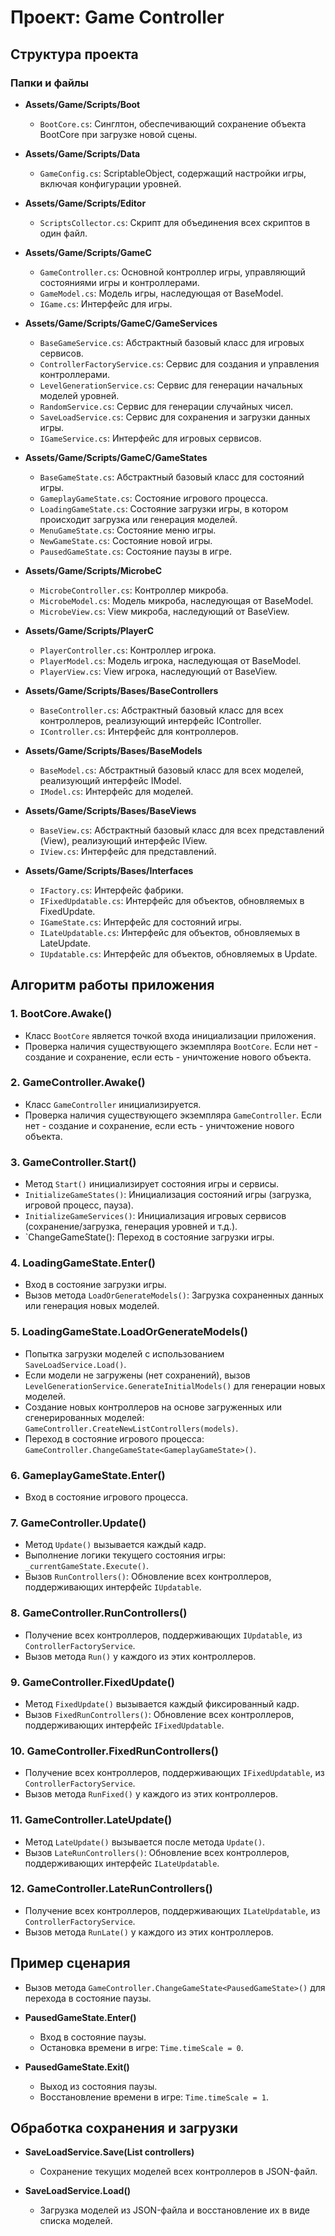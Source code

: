 ﻿# Проект: Game Controller

## Структура проекта

### Папки и файлы

- **Assets/Game/Scripts/Boot**
  - `BootCore.cs`: Синглтон, обеспечивающий сохранение объекта BootCore при загрузке новой сцены.

- **Assets/Game/Scripts/Data**
  - `GameConfig.cs`: ScriptableObject, содержащий настройки игры, включая конфигурации уровней.

- **Assets/Game/Scripts/Editor**
  - `ScriptsCollector.cs`: Скрипт для объединения всех скриптов в один файл.

- **Assets/Game/Scripts/GameC**
  - `GameController.cs`: Основной контроллер игры, управляющий состояниями игры и контроллерами.
  - `GameModel.cs`: Модель игры, наследующая от BaseModel.
  - `IGame.cs`: Интерфейс для игры.

- **Assets/Game/Scripts/GameC/GameServices**
  - `BaseGameService.cs`: Абстрактный базовый класс для игровых сервисов.
  - `ControllerFactoryService.cs`: Сервис для создания и управления контроллерами.
  - `LevelGenerationService.cs`: Сервис для генерации начальных моделей уровней.
  - `RandomService.cs`: Сервис для генерации случайных чисел.
  - `SaveLoadService.cs`: Сервис для сохранения и загрузки данных игры.
  - `IGameService.cs`: Интерфейс для игровых сервисов.

- **Assets/Game/Scripts/GameC/GameStates**
  - `BaseGameState.cs`: Абстрактный базовый класс для состояний игры.
  - `GameplayGameState.cs`: Состояние игрового процесса.
  - `LoadingGameState.cs`: Состояние загрузки игры, в котором происходит загрузка или генерация моделей.
  - `MenuGameState.cs`: Состояние меню игры.
  - `NewGameState.cs`: Состояние новой игры.
  - `PausedGameState.cs`: Состояние паузы в игре.

- **Assets/Game/Scripts/MicrobeC**
  - `MicrobeController.cs`: Контроллер микроба.
  - `MicrobeModel.cs`: Модель микроба, наследующая от BaseModel.
  - `MicrobeView.cs`: View микроба, наследующий от BaseView.

- **Assets/Game/Scripts/PlayerC**
  - `PlayerController.cs`: Контроллер игрока.
  - `PlayerModel.cs`: Модель игрока, наследующая от BaseModel.
  - `PlayerView.cs`: View игрока, наследующий от BaseView.

- **Assets/Game/Scripts/Bases/BaseControllers**
  - `BaseController.cs`: Абстрактный базовый класс для всех контроллеров, реализующий интерфейс IController.
  - `IController.cs`: Интерфейс для контроллеров.

- **Assets/Game/Scripts/Bases/BaseModels**
  - `BaseModel.cs`: Абстрактный базовый класс для всех моделей, реализующий интерфейс IModel.
  - `IModel.cs`: Интерфейс для моделей.

- **Assets/Game/Scripts/Bases/BaseViews**
  - `BaseView.cs`: Абстрактный базовый класс для всех представлений (View), реализующий интерфейс IView.
  - `IView.cs`: Интерфейс для представлений.

- **Assets/Game/Scripts/Bases/Interfaces**
  - `IFactory.cs`: Интерфейс фабрики.
  - `IFixedUpdatable.cs`: Интерфейс для объектов, обновляемых в FixedUpdate.
  - `IGameState.cs`: Интерфейс для состояний игры.
  - `ILateUpdatable.cs`: Интерфейс для объектов, обновляемых в LateUpdate.
  - `IUpdatable.cs`: Интерфейс для объектов, обновляемых в Update.

## Алгоритм работы приложения

### 1. BootCore.Awake()
- Класс `BootCore` является точкой входа инициализации приложения.
- Проверка наличия существующего экземпляра `BootCore`. Если нет - создание и сохранение, если есть - уничтожение нового объекта.

### 2. GameController.Awake()
- Класс `GameController` инициализируется.
- Проверка наличия существующего экземпляра `GameController`. Если нет - создание и сохранение, если есть - уничтожение нового объекта.

### 3. GameController.Start()
- Метод `Start()` инициализирует состояния игры и сервисы.
- `InitializeGameStates()`: Инициализация состояний игры (загрузка, игровой процесс, пауза).
- `InitializeGameServices()`: Инициализация игровых сервисов (сохранение/загрузка, генерация уровней и т.д.).
- `ChangeGameState<LoadingGameState>(): Переход в состояние загрузки игры.

### 4. LoadingGameState.Enter()
- Вход в состояние загрузки игры.
- Вызов метода `LoadOrGenerateModels()`: Загрузка сохраненных данных или генерация новых моделей.

### 5. LoadingGameState.LoadOrGenerateModels()
- Попытка загрузки моделей с использованием `SaveLoadService.Load()`.
- Если модели не загружены (нет сохранений), вызов `LevelGenerationService.GenerateInitialModels()` для генерации новых моделей.
- Создание новых контроллеров на основе загруженных или сгенерированных моделей: `GameController.CreateNewListControllers(models)`.
- Переход в состояние игрового процесса: `GameController.ChangeGameState<GameplayGameState>()`.

### 6. GameplayGameState.Enter()
- Вход в состояние игрового процесса.

### 7. GameController.Update()
- Метод `Update()` вызывается каждый кадр.
- Выполнение логики текущего состояния игры: `_currentGameState.Execute()`.
- Вызов `RunControllers()`: Обновление всех контроллеров, поддерживающих интерфейс `IUpdatable`.

### 8. GameController.RunControllers()
- Получение всех контроллеров, поддерживающих `IUpdatable`, из `ControllerFactoryService`.
- Вызов метода `Run()` у каждого из этих контроллеров.

### 9. GameController.FixedUpdate()
- Метод `FixedUpdate()` вызывается каждый фиксированный кадр.
- Вызов `FixedRunControllers()`: Обновление всех контроллеров, поддерживающих интерфейс `IFixedUpdatable`.

### 10. GameController.FixedRunControllers()
- Получение всех контроллеров, поддерживающих `IFixedUpdatable`, из `ControllerFactoryService`.
- Вызов метода `RunFixed()` у каждого из этих контроллеров.

### 11. GameController.LateUpdate()
- Метод `LateUpdate()` вызывается после метода `Update()`.
- Вызов `LateRunControllers()`: Обновление всех контроллеров, поддерживающих интерфейс `ILateUpdatable`.

### 12. GameController.LateRunControllers()
- Получение всех контроллеров, поддерживающих `ILateUpdatable`, из `ControllerFactoryService`.
- Вызов метода `RunLate()` у каждого из этих контроллеров.

## Пример сценария
- Вызов метода `GameController.ChangeGameState<PausedGameState>()` для перехода в состояние паузы.
- **PausedGameState.Enter()**
  - Вход в состояние паузы.
  - Остановка времени в игре: `Time.timeScale = 0`.

- **PausedGameState.Exit()**
  - Выход из состояния паузы.
  - Восстановление времени в игре: `Time.timeScale = 1`.

## Обработка сохранения и загрузки
- **SaveLoadService.Save(List<IController> controllers)**
  - Сохранение текущих моделей всех контроллеров в JSON-файл.

- **SaveLoadService.Load()**
  - Загрузка моделей из JSON-файла и восстановление их в виде списка моделей.
